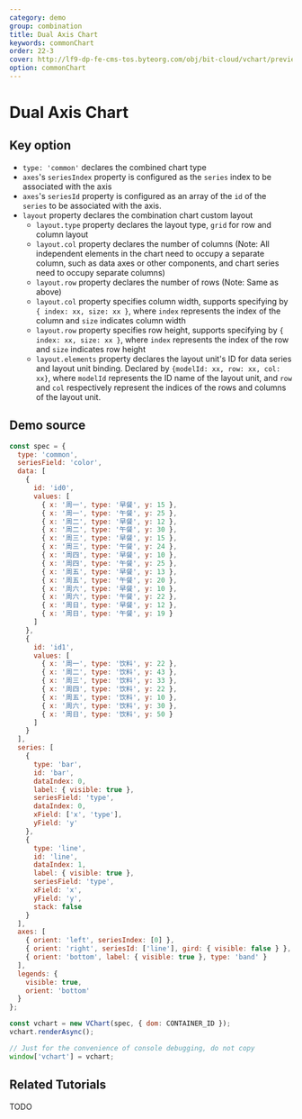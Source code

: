 ```yaml
---
category: demo
group: combination
title: Dual Axis Chart
keywords: commonChart
order: 22-3
cover: http://lf9-dp-fe-cms-tos.byteorg.com/obj/bit-cloud/vchart/preview/combination/dual-axis.png
option: commonChart
---
```


# Dual Axis Chart

## Key option

- `type: 'common'` declares the combined chart type
- `axes`'s `seriesIndex` property is configured as the `series` index to be associated with the axis
- `axes`'s `seriesId` property is configured as an array of the `id` of the `series` to be associated with the axis.
- `layout` property declares the combination chart custom layout
  - `layout.type` property declares the layout type, `grid` for row and column layout
  - `layout.col` property declares the number of columns (Note: All independent elements in the chart need to occupy a separate column, such as data axes or other components, and chart series need to occupy separate columns)
  - `layout.row` property declares the number of rows (Note: Same as above)
  - `layout.col` property specifies column width, supports specifying by `{ index: xx, size: xx }`, where `index` represents the index of the column and `size` indicates column width
  - `layout.row` property specifies row height, supports specifying by `{ index: xx, size: xx }`, where `index` represents the index of the row and `size` indicates row height
  - `layout.elements` property declares the layout unit's ID for data series and layout unit binding. Declared by `{modelId: xx, row: xx, col: xx}`, where `modelId` represents the ID name of the layout unit, and `row` and `col` respectively represent the indices of the rows and columns of the layout unit.

## Demo source

```javascript livedemo
const spec = {
  type: 'common',
  seriesField: 'color',
  data: [
    {
      id: 'id0',
      values: [
        { x: '周一', type: '早餐', y: 15 },
        { x: '周一', type: '午餐', y: 25 },
        { x: '周二', type: '早餐', y: 12 },
        { x: '周二', type: '午餐', y: 30 },
        { x: '周三', type: '早餐', y: 15 },
        { x: '周三', type: '午餐', y: 24 },
        { x: '周四', type: '早餐', y: 10 },
        { x: '周四', type: '午餐', y: 25 },
        { x: '周五', type: '早餐', y: 13 },
        { x: '周五', type: '午餐', y: 20 },
        { x: '周六', type: '早餐', y: 10 },
        { x: '周六', type: '午餐', y: 22 },
        { x: '周日', type: '早餐', y: 12 },
        { x: '周日', type: '午餐', y: 19 }
      ]
    },
    {
      id: 'id1',
      values: [
        { x: '周一', type: '饮料', y: 22 },
        { x: '周二', type: '饮料', y: 43 },
        { x: '周三', type: '饮料', y: 33 },
        { x: '周四', type: '饮料', y: 22 },
        { x: '周五', type: '饮料', y: 10 },
        { x: '周六', type: '饮料', y: 30 },
        { x: '周日', type: '饮料', y: 50 }
      ]
    }
  ],
  series: [
    {
      type: 'bar',
      id: 'bar',
      dataIndex: 0,
      label: { visible: true },
      seriesField: 'type',
      dataIndex: 0,
      xField: ['x', 'type'],
      yField: 'y'
    },
    {
      type: 'line',
      id: 'line',
      dataIndex: 1,
      label: { visible: true },
      seriesField: 'type',
      xField: 'x',
      yField: 'y',
      stack: false
    }
  ],
  axes: [
    { orient: 'left', seriesIndex: [0] },
    { orient: 'right', seriesId: ['line'], gird: { visible: false } },
    { orient: 'bottom', label: { visible: true }, type: 'band' }
  ],
  legends: {
    visible: true,
    orient: 'bottom'
  }
};

const vchart = new VChart(spec, { dom: CONTAINER_ID });
vchart.renderAsync();

// Just for the convenience of console debugging, do not copy
window['vchart'] = vchart;
```

## Related Tutorials

TODO

